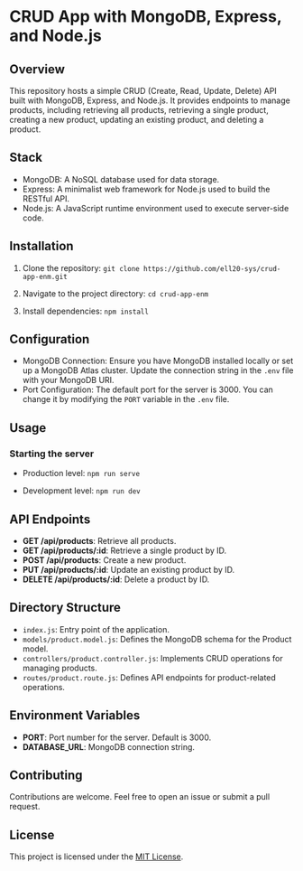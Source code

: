 # CRUD App with MongoDB, Express, and Node.js

## Overview
This repository hosts a simple CRUD (Create, Read, Update, Delete) API built with MongoDB, Express, and Node.js. It provides endpoints to manage products, including retrieving all products, retrieving a single product, creating a new product, updating an existing product, and deleting a product.

## Stack
- MongoDB: A NoSQL database used for data storage.
- Express: A minimalist web framework for Node.js used to build the RESTful API.
- Node.js: A JavaScript runtime environment used to execute server-side code.

## Installation
1. Clone the repository:
```git clone https://github.com/ell20-sys/crud-app-enm.git```

2. Navigate to the project directory:
```cd crud-app-enm```

3. Install dependencies:
```npm install```


## Configuration
- MongoDB Connection: Ensure you have MongoDB installed locally or set up a MongoDB Atlas cluster. Update the connection string in the `.env` file with your MongoDB URI.
- Port Configuration: The default port for the server is 3000. You can change it by modifying the `PORT` variable in the `.env` file.

## Usage
### Starting the server

- Production level:
```npm run serve```

- Development level:
```npm run dev```


## API Endpoints
- **GET /api/products**: Retrieve all products.
- **GET /api/products/:id**: Retrieve a single product by ID.
- **POST /api/products**: Create a new product.
- **PUT /api/products/:id**: Update an existing product by ID.
- **DELETE /api/products/:id**: Delete a product by ID.

## Directory Structure
- `index.js`: Entry point of the application.
- `models/product.model.js`: Defines the MongoDB schema for the Product model.
- `controllers/product.controller.js`: Implements CRUD operations for managing products.
- `routes/product.route.js`: Defines API endpoints for product-related operations.

## Environment Variables
- **PORT**: Port number for the server. Default is 3000.
- **DATABASE_URL**: MongoDB connection string.

## Contributing
Contributions are welcome. Feel free to open an issue or submit a pull request.

## License
This project is licensed under the [MIT License](LICENSE).



